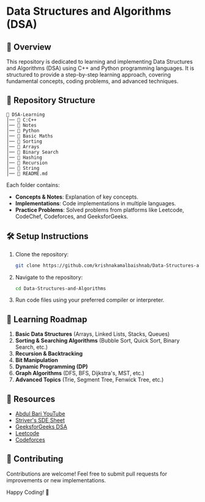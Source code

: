 # Data Structures and Algorithms (DSA)

## 🚀 Overview
This repository is dedicated to learning and implementing Data Structures and Algorithms (DSA) using C++ and Python programming languages. It is structured to provide a step-by-step learning approach, covering fundamental concepts, coding problems, and advanced techniques.

## 📂 Repository Structure
```
📁 DSA-Learning
│── 📁 C:C++
│── 📁 Notes
│── 📁 Python
│── 📁 Basic Maths
│── 📁 Sorting
│── 📁 Arrays
│── 📁 Binary Search
│── 📁 Hashing
│── 📁 Recursion
│── 📁 String
│── 📄 README.md
```
Each folder contains:
- **Concepts & Notes**: Explanation of key concepts.
- **Implementations**: Code implementations in multiple languages.
- **Practice Problems**: Solved problems from platforms like Leetcode, CodeChef, Codeforces, and GeeksforGeeks.

## 🛠 Setup Instructions
1. Clone the repository:
   ```bash
   git clone https://github.com/krishnakamalbaishnab/Data-Structures-and-Algorithms.git
   ```
2. Navigate to the repository:
   ```bash
   cd Data-Structures-and-Algorithms
   ```
3. Run code files using your preferred compiler or interpreter.

## 📖 Learning Roadmap
1. **Basic Data Structures** (Arrays, Linked Lists, Stacks, Queues)
2. **Sorting & Searching Algorithms** (Bubble Sort, Quick Sort, Binary Search, etc.)
3. **Recursion & Backtracking**
4. **Bit Manipulation**
5. **Dynamic Programming (DP)**
6. **Graph Algorithms** (DFS, BFS, Dijkstra's, MST, etc.)
7. **Advanced Topics** (Trie, Segment Tree, Fenwick Tree, etc.)

## 🌟 Resources
- [Abdul Bari YouTube](https://www.youtube.com/user/abdulbarikcs)
- [Striver's SDE Sheet](https://takeuforward.org/)
- [GeeksforGeeks DSA](https://www.geeksforgeeks.org/data-structures/)
- [Leetcode](https://leetcode.com/)
- [Codeforces](https://codeforces.com/)

## 🤝 Contributing
Contributions are welcome! Feel free to submit pull requests for improvements or new implementations.



Happy Coding! 🚀
